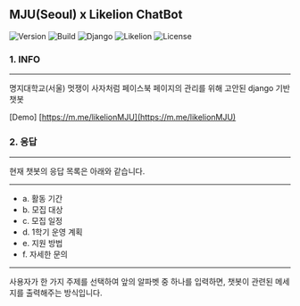 MJU(Seoul) x Likelion ChatBot
-----------------------------

![Version](https://img.shields.io/badge/Version-2.0.0-green.svg) ![Build](https://img.shields.io/badge/Build-Passing-success.svg) ![Django](https://img.shields.io/badge/Python-Django-darkgreen.svg) ![Likelion](https://img.shields.io/badge/Likelion-MJU(Seoul)-9cf.svg) ![License](https://img.shields.io/badge/License-MIT-informational.svg)

### 1. INFO

---

명지대학교(서울) 멋쟁이 사자처럼 페이스북 페이지의 관리를 위해 고안된 django 기반 챗봇

[Demo] [https://m.me/likelionMJU](https://m.me/likelionMJU)

### 2. 응답

---

현재 챗봇의 응답 목록은 아래와 같습니다.

---

-	a. 활동 기간
-	b. 모집 대상
-	c. 모집 일정
-	d. 1학기 운영 계획
-	e. 지원 방법
-	f. 자세한 문의

---

사용자가 한 가지 주제를 선택하여 앞의 알파벳 중 하나를 입력하면, 챗봇이 관련된 메세지를 출력해주는 방식입니다.
